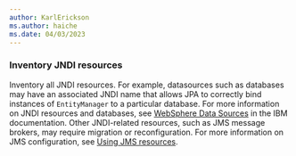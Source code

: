 ```yaml
---
author: KarlErickson
ms.author: haiche
ms.date: 04/03/2023
---
```


### Inventory JNDI resources

Inventory all JNDI resources. For example, datasources such as databases may have an associated JNDI name that allows JPA to correctly bind instances of `EntityManager` to a particular database. For more information on JNDI resources and databases, see [WebSphere Data Sources](https://www.ibm.com/docs/en/was-nd/9.0.5?topic=concepts-data-sources) in the IBM documentation. Other JNDI-related resources, such as JMS message brokers, may require migration or reconfiguration. For more information on JMS configuration, see [Using JMS resources](https://www.ibm.com/docs/en/was/9.0.5?topic=applications-using-jms-resources).
